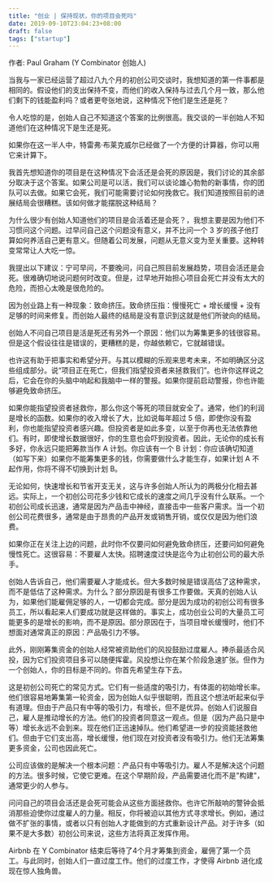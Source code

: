 ```yaml
---
title: "创业 | 保持现状，你的项目会死吗"
date: 2019-09-10T23:04:23+08:00
draft: false
tags: ["startup"]
---
```


作者: Paul Graham (Y Combinator 创始人)

当我与一家已经运营了超过八九个月的初创公司交谈时，我想知道的第一件事都是相同的。假设他们的支出保持不变，而他们的收入保持与过去几个月一致，那么他们剩下的钱能盈利吗？或者更夸张地说，这种情况下他们是生还是死？

令人吃惊的是，创始人自己不知道这个答案的比例很高。我交谈的一半创始人不知道他们在这种情况下是生还是死。

<!--more-->

如果你在这一半人中，特雷弗·布莱克威尔已经做了一个方便的计算器，你可以用它来计算下。

我首先想知道你的项目是在这种情况下会活还是会死的原因是，我们讨论的其余部分取决于这个答案。如果公司是可以活，我们可以谈论雄心勃勃的新事情，你的团队可以去做。如果它会死，我们可能需要讨论如何挽救它。我们知道按照目前的进展结局会很糟糕。该如何做才能摆脱这种结局？

为什么很少有创始人知道他们的项目是会活着还是会死？，我想主要是因为他们不习惯问这个问题。过早问自己这个问题没有意义，并不比问一个 3 岁的孩子他打算如何养活自己更有意义。但随着公司发展，问题从无意义变为至关重要。这种转变常常让人大吃一惊。

我提出以下建议：宁可早问，不要晚问，问自己照目前发展趋势，项目会活还是会死。很难确切地说问题何时改变。但是，过早地开始担心项目会死亡并没有太大的危险，而担心太晚是很危险的。

因为创业路上有一种现象：致命挤压。致命挤压指：慢慢死亡 + 增长缓慢 + 没有足够的时间来修复。而创始人最终的结局是没有意识到这就是他们所驶向的结局。

创始人不问自己项目是活是死还有另外一个原因：他们以为筹集更多的钱很容易。但是这个假设往往是错误的，更糟糕的是，你越依赖它，它就越错误。

也许这有助于把事实和希望分开。与其以模糊的乐观来思考未来，不如明确区分这些组成部分。说“项目正在死亡，但我们指望投资者来拯救我们”。也许你这样说之后，它会在你的头脑中响起和我脑中一样的警报。如果你提前启动警报，你也许能够避免致命挤压。

如果你能指望投资者拯救你，那么你这个等死的项目就安全了。通常，他们的利润是增长的函数。如果你的收入增长了大，比如说每年超过 5 倍，即使你没有盈利，你也能指望投资者感兴趣。但投资者是如此多变，以至于你再也无法依靠他们。有时，即使增长数据很好，你的生意也会吓到投资者。因此，无论你的成长有多好，你永远只能把筹款当作 A 计划。你应该有一个 B 计划：你应该确切知道（如写下来）如果你不能筹集更多的钱，你需要做什么才能生存，如果计划 A 不起作用，你将不得不切换到计划 B。

无论如何，快速增长和节省开支无关，这与许多创始人所认为的两极分化相去甚远。实际上，一个初创公司花多少钱和它成长的速度之间几乎没有什么联系。一个初创公司成长迅速，通常是因为产品击中神经，直接击中一些客户需求。当一个初创公司花费很多，通常是由于昂贵的产品开发或销售开销，或仅仅是因为他们浪费。

如果你正在关注上边的问题，此时你不仅要问如何避免致命挤压，还要问如何避免慢性死亡。这很容易：不要雇人太快。招聘速度过快是迄今为止初创公司的最大杀手。

创始人告诉自己，他们需要雇人才能成长。但大多数时候是错误高估了这种需求，而不是低估了这种需求。为什么？部分原因是有很多工作要做。天真的创始人认为，如果他们能雇佣足够的人，一切都会完成。部分是因为成功的初创公司有很多员工，所以看起来人们要成功就是这样做的。事实上，成功创业公司的大量员工可能更多的是增长的影响，而不是原因。部分原因在于，当项目增长缓慢时，他们不想面对通常真正的原因：产品吸引力不够。

此外，刚刚筹集资金的创始人经常被资助他们的风投鼓励过度雇人。捧杀最适合风投，因为它们投资项目多可以随便挥霍。风投想让你在某个阶段急速扩张。但作为一个创始人，你的目标是不同的。你首先希望生存下去。

这是初创公司死亡的常见方式。它们有一些适度的吸引力，有体面的初始增长率。他们很容易地筹集第一轮资金，因为创始人似乎很聪明，而且这个想法听起来似乎有道理。但由于产品只有中等的吸引力，有增长，但不是优异。创始人们说服自己，雇人是推动增长的方法。他们的投资者同意这一观点。但是（因为产品只是中等）增长永远不会到来。现在他们正迅速掉队。他们希望进一步的投资能拯救他们。但由于它们支出高，增长缓慢，他们现在对投资者没有吸引力。他们无法筹集更多资金，公司也因此死亡。

公司应该做的是解决一个根本问题：产品只有中等吸引力。雇人不是解决这个问题的方法。很多时候，它使它更难。在这个早期阶段，产品需要进化而不是"构建"，通常更少的人参与。

问问自己的项目会活还是会死可能会从这些方面拯救你。也许它所敲响的警钟会抵消那些迫使你过度雇人的力量。相反，你将被迫以其他方式寻求增长。例如，通过做不扩张的事情，或者以只有创始人才能做到的方式重新设计产品。对于许多（如果不是大多数）初创公司来说，这些方法将真正发挥作用。

Airbnb 在 Y Combinator 结束后等待了4个月才筹集到资金，雇佣了第一个员工。与此同时，创始人们一直过度工作。他们的过度工作，才使得 Airbnb 进化成现在惊人独角兽。
